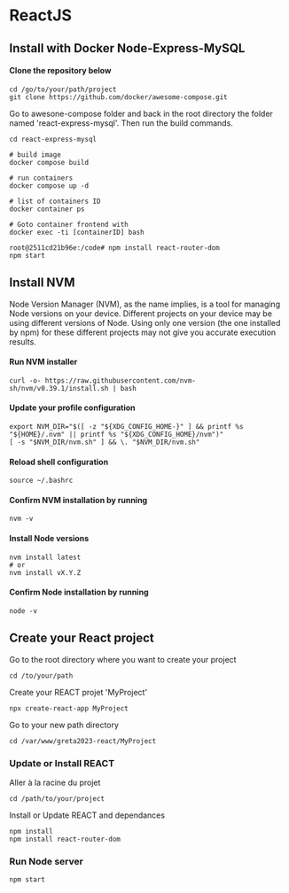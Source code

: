 # ReactJS


## Install with Docker Node-Express-MySQL

#### Clone the repository below
```
cd /go/to/your/path/project
git clone https://github.com/docker/awesome-compose.git
```

Go to awesone-compose folder and back in the root directory
the folder named 'react-express-mysql'.
Then run the build commands.
```
cd react-express-mysql

# build image
docker compose build

# run containers
docker compose up -d

# list of containers ID
docker container ps

# Goto container frontend with
docker exec -ti [containerID] bash

root@2511cd21b96e:/code# npm install react-router-dom
npm start
```

## Install NVM

Node Version Manager (NVM), as the name implies, is a tool for managing Node versions on your device.
Different projects on your device may be using different versions of Node. Using only one version (the one installed by npm) for these different projects may not give you accurate execution results.

#### Run NVM installer
```
curl -o- https://raw.githubusercontent.com/nvm-sh/nvm/v0.39.1/install.sh | bash
```

#### Update your profile configuration
```
export NVM_DIR="$([ -z "${XDG_CONFIG_HOME-}" ] && printf %s "${HOME}/.nvm" || printf %s "${XDG_CONFIG_HOME}/nvm")"
[ -s "$NVM_DIR/nvm.sh" ] && \. "$NVM_DIR/nvm.sh"
```

#### Reload shell configuration
```
source ~/.bashrc
```

#### Confirm NVM installation by running
```
nvm -v
```

#### Install Node versions
```
nvm install latest
# or
nvm install vX.Y.Z
```

#### Confirm Node installation by running
```
node -v
```


## Create your React project

Go to the root directory where you want to create your project
```
cd /to/your/path
```

Create your REACT projet 'MyProject'
```
npx create-react-app MyProject
```

Go to your new path directory

```
cd /var/www/greta2023-react/MyProject
```


### Update or Install REACT

Aller à la racine du projet
```
cd /path/to/your/project
```

Install or Update REACT and dependances
```
npm install
npm install react-router-dom
```


### Run Node server
```
npm start
```


